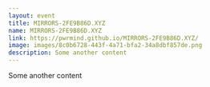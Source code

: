 ```yaml
---
layout: event
title: MIRRORS-2FE9B86D.XYZ
name: MIRRORS-2FE9B86D.XYZ
link: https://pwrmind.github.io/MIRRORS-2FE9B86D.XYZ/
image: images/8c0b6728-443f-4a71-bfa2-34a8dbf857de.png
description: Some another content
---
```


Some another content
